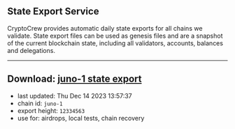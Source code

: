 ## State Export Service
CryptoCrew provides automatic daily state exports for all chains we validate. State export files can be used as genesis files and are a snapshot of the current blockchain state, including all validators, accounts, balances and delegations.

---
**Download: [juno-1 state export](https://dl.ccvalidators.com/SERVICE/juno/juno-1_export_12334563.json)**
---

- last updated: Thu Dec 14 2023 13:57:37
- chain id: `juno-1`
- export height: `12334563`
- use for: airdrops, local tests, chain recovery
